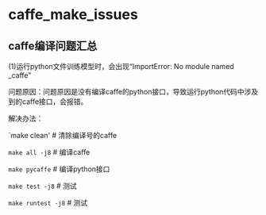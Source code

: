 # caffe_make_issues
## caffe编译问题汇总


(1)运行python文件训练模型时，会出现“ImportError: No module named _caffe”

问题原因：问题原因是没有编译caffe的python接口，导致运行python代码中涉及到的caffe接口，会报错。

解决办法：

`make clean' # 清除编译号的caffe

`make all -j8`   # 编译caffe

`make pycaffe`  # 编译python接口 

`make test -j8`  # 测试

`make runtest -j8`  # 测试
